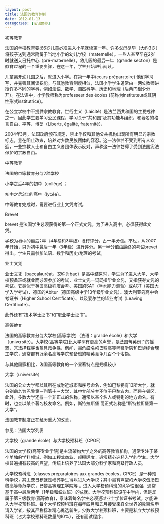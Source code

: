 ```yaml
---
layout: post
title: 法国的教育体制
date: 2012-01-13
categories: [法语世界]  
---
```


初等教育

法国的学校教育要求6岁儿童必须进入小学就读第一年。许多父母尽早（大约3岁）将孩子送到通常附属于当地小学的幼儿学校（maternelle）。一些人甚至早在2岁时就送入日托中心（pré-maternelle）。幼儿园的最后一年（grande section）是教育过程的一个重要步骤，在这一年，学生开始进行阅读。

儿童离开幼儿园之后，就进入小学。在第一年中(cours préparatoire) 他们学习写，并完善其阅读技能。与其他教育制度相似，法国小学学生通常由一两位教师讲授许多不同的学科，例如法语、数学、自然科学、历史和地理（后两门很少分开）。在法语中，小学教师称为professeur des écoles (前称为instituteur或其阴性形式institutrice）。

在公立学校中不提供宗教教育。世俗主义（Laïcité）是法兰西共和国的主要戒律之一，因此学生要学习公民课程，学习关于“共和国”及其功能与组织，和著名的格言自由、平等、博爱（Liberté, égalité, fraternité）。

2004年3月，法国政府颁布规定，禁止学校和其他公共机构出现所有明显的宗教标志，意在阻止改宗，培养对少数民族团体的容忍。这一法律并不受到所有人欢迎，一些宗教人士和自由主义者团体表示反对，声称这一法律妨碍了受到法国宪法保护的宗教自由。

中等教育

法国的中等教育分为2种学校：

小学之后4年的初中（collège）；

初中之后3年的高中（lycée）。

中等教育完成时，需要进行业士文凭考试。

Brevet

brevet 是法国学生必须获得的第一个正式文凭。为了进入高中，必须获得此文凭。

学校为初中的最后2年（4年级和3年级）进行评分，占一半分值。不过，从2007年开始，只为初中最后一年（3年级）进行评分。另一半分值由最终的考试brevet得出。学生只需参加法语、数学和历史/地理的考试。

业士文凭

业士文凭（baccalauréat，又称为bac）是高中结束时，学生为了进入大学、大学校预备班或就业而必须参加的考试，业士文凭一词既指毕业文凭，又指获得文凭的考试。它类似于英国高级程度会考、美国的SAT（学术能力测验）或ACT（美国大学入学考试）、德国的Abitur（德国高级中学13年级毕业文凭）、澳大利亚的高中会考证书（Higher School Certificate）、以及爱尔兰的毕业考试（Leaving Certificate）。

此外还有“技术学士证书”和“职业学士证书”。

高等教育

法国的高等教育分为大学校(高等学院)（法语：grande école）和大学（université）。大学校(高等学院)比大学享有更高的声誉，是法国菁英份子的摇篮，其选择程序也较具竞争性。例如，最负盛名的巴黎高等师范学院和巴黎综合理工学院，通常都有万余名高等学院预备班的精英竞争几百个个名额。

与其他国家相比，法国高等教育的一个显著特点是规模较小

大学（université）

法国的公立大学都以其所在或附近城市和序号命名，例如巴黎拥有13所大学，就分别命名为巴黎第一到第十三大学，其中大部分并不位于巴黎市内，而是在郊区。此外，多数大学还有一个非正式的名称，通常以某个名人或特别的地方命名。有时，也会以某个著名校友命名。例如，斯特拉斯堡 而正式名称是“斯特拉斯堡第一大学”。

法国教育制度正在经历重大的改革，

参见：法国大学列表

大学校（grande école）与大学校预科班（CPGE）

法国的大学校(高等专业学院)是主流架构大学之外的高等教育机构，通常专注于某个单独的学科领域，例如工程或商业，规模适度，通常精心选择入学的学生。大学校普遍拥有较高的声望，传统上培养了法国大部分科学家和高级行政人员。

大学校预科班（classes préparatoires aux grandes écoles，CPGE）是一种预科学校，其主要目标就是培养学生得以进入大学校；其中最有声望的大学校包括巴黎高等师范学院，巴黎高等理工学院等 。进入大学校预科班的竞争性很强，通常基于高中最后两年（1年级和结业班）的成就。大学校预科班设在中学内，但是却属于第三级教育(高等教育)，意味着每名学生必须通过业士学位证书考试，才能进入大学校预科班。每个大学校预科班在每年四月和五月接受来自全世界的数百名申请入学者，按其严格标准精心挑选新生。少数大学校预科班，主要是私立大学校预科班（占大学校预科班数量的10%），还有面试程序。

